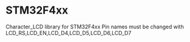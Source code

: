 # STM32F4xx
Character_LCD library for STM32F4xx
Pin names must be changed with LCD_RS,LCD_EN,LCD_D4,LCD_D5,LCD_D6,LCD_D7
